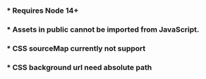 ### * Requires Node 14+
### * Assets in public cannot be imported from JavaScript. 
### * CSS sourceMap currently not support
### * CSS background url need absolute path